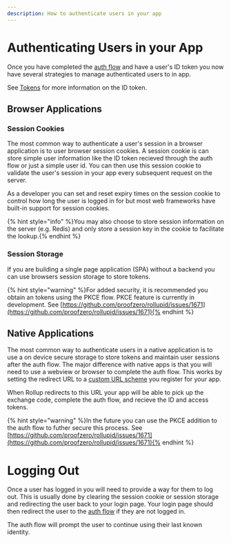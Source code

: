 ```yaml
---
description: How to authenticate users in your app
---
```


# Authenticating Users in your App

Once you have completed the [auth flow](../getting-started/auth-flow.md) and have a user's ID token you now have several strategies to manage authenticated users to in app.

See [Tokens](../advanced/token.md) for more information on the ID token.

## Browser Applications

### Session Cookies

The most common way to authenticate a user's session in a browser application is to user browser session cookies. A session cookie is can store simple user information like the ID token recieved through the auth flow or just a simple user id. You can then use this session cookie to validate the user's session in your app every subsequent request on the server.

As a developer you can set and reset expiry times on the session cookie to control how long the user is logged in for but most web frameworks have built-in support for session cookies.

{% hint style="info" %}You may also choose to store session information on the server (e.g. Redis) and only store a session key in the cookie to facilitate the lookup.{% endhint %}

### Session Storage

If you are building a single page application (SPA) without a backend you can use browsers session storage to store tokens.

{% hint style="warning" %}For added security, it is recommended you obtain an tokens using the PKCE flow. PKCE feature is currently in development. See [https://github.com/proofzero/rollupid/issues/1671](https://github.com/proofzero/rollupid/issues/1671){% endhint %}

## Native Applications

The most common way to authenticate users in a native application is to use a on device secure storage to store tokens and maintain user sessions after the auth flow. The major difference with native apps is that you will need to use a webview or browser to complete the auth flow. This works by setting the redirect URL to a [custom URL scheme](https://www.oauth.com/oauth2-servers/oauth-native-apps/redirect-urls-for-native-apps/) you register for your app.

When Rollup redirects to this URL your app will be able to pick up the exchange code, complete the auth flow, and recieve the ID and access tokens.

{% hint style="warning" %}In the future you can use the PKCE addition to the auth flow to futher secure this process. See [https://github.com/proofzero/rollupid/issues/1671](https://github.com/proofzero/rollupid/issues/1671){% endhint %}

# Logging Out

Once a user has logged in you will need to provide a way for them to log out. This is usually done by clearing the session cookie or session storage and redirecting the user back to your login page. Your login page should then redirect the user to the [auth flow](../getting-started/auth-flow.md) if they are not logged in.

The auth flow will prompt the user to continue using their last known identity.
